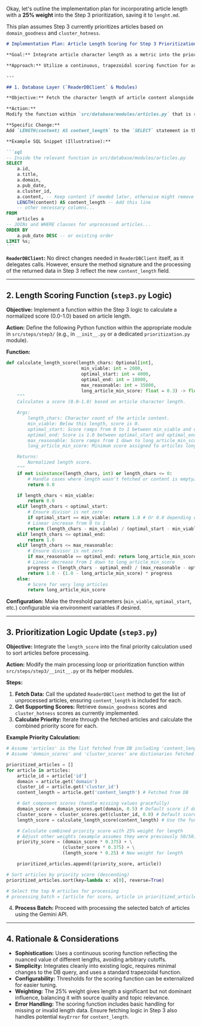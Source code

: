 Okay, let's outline the implementation plan for incorporating article length with a **25% weight** into the Step 3 prioritization, saving it to `lenght.md`.

This plan assumes Step 3 currently prioritizes articles based on `domain_goodness` and `cluster_hotness`.

````markdown
# Implementation Plan: Article Length Scoring for Step 3 Prioritization

**Goal:** Integrate article character length as a metric into the prioritization logic for selecting articles for entity extraction in `step3.py`, assigning it a 25% weight. This aims to optimize API usage by favoring articles with sufficient substance while deprioritizing extremely short or excessively long ones.

**Approach:** Utilize a continuous, trapezoidal scoring function for article length and integrate it into the existing priority calculation alongside domain goodness and cluster hotness.

---

## 1. Database Layer (`ReaderDBClient` & Modules)

**Objective:** Fetch the character length of article content alongside other article data needed for Step 3.

**Action:**
Modify the function within `src/database/modules/articles.py` that is responsible for fetching articles for Step 3 processing (e.g., `get_recent_unprocessed_articles` or similar).

**Specific Change:**
Add `LENGTH(content) AS content_length` to the `SELECT` statement in the SQL query.

**Example SQL Snippet (Illustrative):**

```sql
-- Inside the relevant function in src/database/modules/articles.py
SELECT
    a.id,
    a.title,
    a.domain,
    a.pub_date,
    a.cluster_id,
    a.content, -- Keep content if needed later, otherwise might remove for efficiency
    LENGTH(content) AS content_length -- Add this line
    -- other necessary columns...
FROM
    articles a
-- JOINs and WHERE clauses for unprocessed articles...
ORDER BY
    a.pub_date DESC -- or existing order
LIMIT %s;
```
````

**`ReaderDBClient`:**
No direct changes needed in `ReaderDBClient` itself, as it delegates calls. However, ensure the method signature and the processing of the returned data in Step 3 reflect the new `content_length` field.

---

## 2. Length Scoring Function (`step3.py` Logic)

**Objective:** Implement a function within the Step 3 logic to calculate a normalized score (0.0-1.0) based on article length.

**Action:**
Define the following Python function within the appropriate module in `src/steps/step3/` (e.g., in `__init__.py` or a dedicated `prioritization.py` module).

**Function:**

```python
def calculate_length_score(length_chars: Optional[int],
                            min_viable: int = 2000,
                            optimal_start: int = 4000,
                            optimal_end: int = 18000,
                            max_reasonable: int = 35000,
                            long_article_min_score: float = 0.3) -> float:
    """
    Calculates a score (0.0-1.0) based on article character length.

    Args:
        length_chars: Character count of the article content.
        min_viable: Below this length, score is 0.
        optimal_start: Score ramps from 0 to 1 between min_viable and optimal_start.
        optimal_end: Score is 1.0 between optimal_start and optimal_end.
        max_reasonable: Score ramps from 1 down to long_article_min_score between optimal_end and max_reasonable.
        long_article_min_score: Minimum score assigned to articles longer than max_reasonable.

    Returns:
        Normalized length score.
    """
    if not isinstance(length_chars, int) or length_chars <= 0:
        # Handle cases where length wasn't fetched or content is empty/null
        return 0.0

    if length_chars < min_viable:
        return 0.0
    elif length_chars < optimal_start:
        # Ensure divisor is not zero
        if optimal_start == min_viable: return 1.0 # Or 0.0 depending on desired edge case handling
        # Linear increase from 0 to 1
        return (length_chars - min_viable) / (optimal_start - min_viable)
    elif length_chars <= optimal_end:
        return 1.0
    elif length_chars <= max_reasonable:
        # Ensure divisor is not zero
        if max_reasonable == optimal_end: return long_article_min_score
        # Linear decrease from 1 down to long_article_min_score
        progress = (length_chars - optimal_end) / (max_reasonable - optimal_end)
        return 1.0 - (1.0 - long_article_min_score) * progress
    else:
        # Score for very long articles
        return long_article_min_score
```

**Configuration:** Make the threshold parameters (`min_viable`, `optimal_start`, etc.) configurable via environment variables if desired.

---

## 3. Prioritization Logic Update (`step3.py`)

**Objective:** Integrate the `length_score` into the final priority calculation used to sort articles before processing.

**Action:**
Modify the main processing loop or prioritization function within `src/steps/step3/__init__.py` or its helper modules.

**Steps:**

1.  **Fetch Data:** Call the updated `ReaderDBClient` method to get the list of unprocessed articles, ensuring `content_length` is included for each.
2.  **Get Supporting Scores:** Retrieve `domain_goodness` scores and `cluster_hotness` scores as currently implemented.
3.  **Calculate Priority:** Iterate through the fetched articles and calculate the combined priority score for each.

**Example Priority Calculation:**

```python
# Assume 'articles' is the list fetched from DB including 'content_length'
# Assume 'domain_scores' and 'cluster_scores' are dictionaries fetched previously

prioritized_articles = []
for article in articles:
    article_id = article['id']
    domain = article.get('domain')
    cluster_id = article.get('cluster_id')
    content_length = article.get('content_length') # Fetched from DB

    # Get component scores (handle missing values gracefully)
    domain_score = domain_scores.get(domain, 0.5) # Default score if domain unknown
    cluster_score = cluster_scores.get(cluster_id, 0.0) # Default score if no cluster/hotness
    length_score = calculate_length_score(content_length) # Use the function defined above

    # Calculate combined priority score with 25% weight for length
    # Adjust other weights (example assumes they were previously 50/50)
    priority_score = (domain_score * 0.375) + \
                     (cluster_score * 0.375) + \
                     (length_score * 0.25) # New weight for length

    prioritized_articles.append((priority_score, article))

# Sort articles by priority score (descending)
prioritized_articles.sort(key=lambda x: x[0], reverse=True)

# Select the top N articles for processing
# processing_batch = [article for score, article in prioritized_articles[:ENTITY_MAX_PRIORITY_ARTICLES]]
```

4.  **Process Batch:** Proceed with processing the selected batch of articles using the Gemini API.

---

## 4. Rationale & Considerations

- **Sophistication:** Uses a continuous scoring function reflecting the nuanced value of different lengths, avoiding arbitrary cutoffs.
- **Simplicity:** Integrates cleanly into existing logic, requires minimal changes to the DB query, and uses a standard trapezoidal function.
- **Configurability:** Thresholds for the scoring function can be externalized for easier tuning.
- **Weighting:** The 25% weight gives length a significant but not dominant influence, balancing it with source quality and topic relevance.
- **Error Handling:** The scoring function includes basic handling for missing or invalid length data. Ensure fetching logic in Step 3 also handles potential `KeyError` for `content_length`.

```

```
